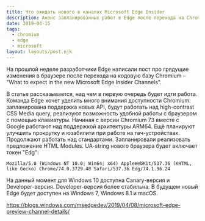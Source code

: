 ```yaml
---
title: Что ожидать нового в каналах Microsoft Edge Insider
description: Анонс запланированных работ в Edge после перехода на Chromium
date: 2019-04-15
tags:
  - chromium
  - edge
  - microsoft
layout: layouts/post.njk
---
```

На прошлой неделе разработчики Edge написали пост про грядущие изменения в браузере после перехода на кодовую базу Chromium – "What to expect in the new Microsoft Edge Insider Channels".

В статье рассказывается, над чем в первую очередь будет идти работа. Команда Edge хочет уделить много внимания доступности Chromium: запланирована поддержка новых API, будут работать над high-contrast CSS Media query, реализуют возможность удобной работы с браузером с помощью клавиатуры. Начиная с версии Chromium 73 вместе с Google работают над поддержкой архитектуры ARM64. Ещё планируют улучшить прокрутку и юзабилити при работе на тач-устройствах. Продолжают работать над стандартами. Запланировали реализовать предложение HTML Modules. UA-string нового браузера будет включает токен "Edg":

```text
Mozilla/5.0 (Windows NT 10.0; Win64; x64) AppleWebKit/537.36 (KHTML, like Gecko) Chrome/74.0.3729.48 Safari/537.36 Edg/74.1.96.24
```

На данный момент для Windows 10 доступна Canary-версия и Developer-версия. Developer-версия более стабильна. В будущем новый Edge будет доступен на Windows 7, Windows 8.1 и macOS.

https://blogs.windows.com/msedgedev/2019/04/08/microsoft-edge-preview-channel-details/ 
